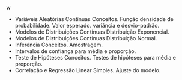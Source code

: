 w
- Variáveis Aleatórias Contínuas
	Conceitos. Função densidade de probabilidade. Valor esperado. variância e desvio-padrão.
- Modelos de Distribuições Contínuas
	Distribuição Exponencial.
- Modelos de Distribuições Contínuas
	Distribuição Normal.
- Inferência
	Conceitos. Amostragem.
- Intervalos de confiança para média e proporção.
- Teste de Hipóteses
	Conceitos. Testes de hipóteses para média e proporção.
- Correlação e Regressão Linear Simples. Ajuste do modelo.